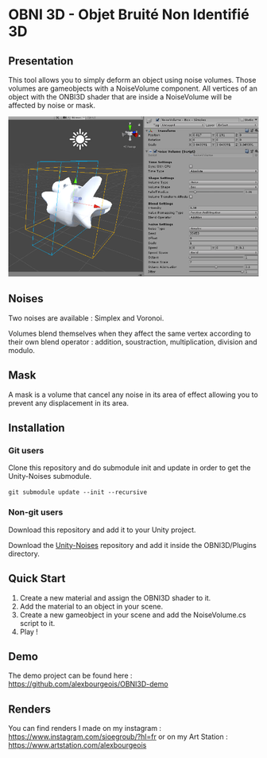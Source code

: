 # OBNI 3D - Objet Bruité Non Identifié 3D

## Presentation

This tool allows you to simply deform an object using noise volumes. Those volumes are gameobjects with a NoiseVolume component.
All vertices of an object with the ONBI3D shader that are inside a NoiseVolume will be affected by noise or mask.

<p align="center">
<img src="https://github.com/alexbourgeois/images/blob/master/OBNI/obni3d-fig01.png">
</p>


## Noises
 Two noises are available : Simplex and Voronoi.

Volumes blend themselves when they affect the same vertex according to their own blend operator : addition, soustraction, multiplication, division and modulo.

## Mask

A mask is a volume that cancel any noise in its area of effect allowing you to prevent any displacement in its area.

## Installation

### Git users

Clone this repository and do submodule init and update in order to get the Unity-Noises submodule.

```git submodule update --init --recursive```

### Non-git users
Download this repository and add it to your Unity project.

Download the [Unity-Noises](url=https://github.com/Theoriz/Unity-Noises) repository and add it inside the OBNI3D/Plugins directory.

## Quick Start

1. Create a new material and assign the OBNI3D shader to it.
2. Add the material to an object in your scene.
3. Create a new gameobject in your scene and add the NoiseVolume.cs script to it.
4. Play !



## Demo

The demo project can be found here : https://github.com/alexbourgeois/OBNI3D-demo 


## Renders

You can find renders I made on my instagram : https://www.instagram.com/sioegroub/?hl=fr or on my Art Station : https://www.artstation.com/alexbourgeois
